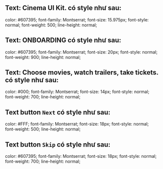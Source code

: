 ## Text: Cinema UI Kit. có style như sau:
color: #607395;
font-family: Montserrat;
font-size: 15.975px;
font-style: normal;
font-weight: 500;
line-height: normal;

## Text: ONBOARDING có style như sau:
color: #607395;
font-family: Montserrat;
font-size: 20px;
font-style: normal;
font-weight: 900;
line-height: normal;

## Text: Choose movies, watch trailers, take tickets. có style như sau:
color: #000;
font-family: Montserrat;
font-size: 14px;
font-style: normal;
font-weight: 700;
line-height: normal;

## Text button `Next` có style như sau:
color: #FFF;
font-family: Montserrat;
font-size: 18px;
font-style: normal;
font-weight: 500;
line-height: normal;

## Text button `Skip` có style như sau:
color: #607395;
font-family: Montserrat;
font-size: 18px;
font-style: normal;
font-weight: 700;
line-height: normal;